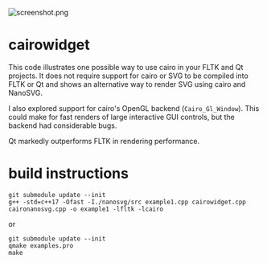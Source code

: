 ![screenshot.png](screenshot.png?raw=true)
# cairowidget
This code illustrates one possible way to use cairo in your FLTK and Qt projects. It does not require support for cairo or SVG to be compiled into FLTK or Qt and shows an alternative way to render SVG using cairo and NanoSVG.

I also explored support for cairo's OpenGL backend (`Cairo_Gl_Window`). This could make for fast renders of large interactive GUI controls, but the backend had considerable bugs.

Qt markedly outperforms FLTK in rendering performance.

# build instructions

    git submodule update --init
    g++ -std=c++17 -Ofast -I./nanosvg/src example1.cpp cairowidget.cpp caironanosvg.cpp -o example1 -lfltk -lcairo

or

    git submodule update --init
    qmake examples.pro
    make
